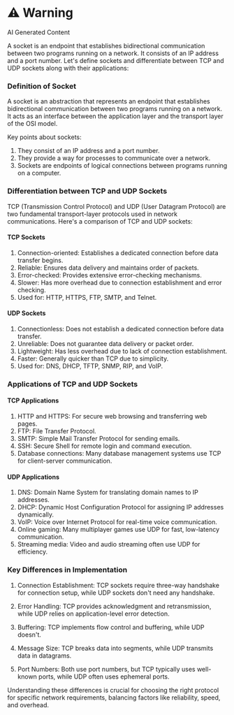 <div class="warning"><h1>⚠️ Warning</h1><span>AI Generated Content</span></div>


A socket is an endpoint that establishes bidirectional communication between two programs running on a network. It consists of an IP address and a port number. Let's define sockets and differentiate between TCP and UDP sockets along with their applications:

### Definition of Socket

A socket is an abstraction that represents an endpoint that establishes bidirectional communication between two programs running on a network. It acts as an interface between the application layer and the transport layer of the OSI model.

Key points about sockets:
1. They consist of an IP address and a port number.
2. They provide a way for processes to communicate over a network.
3. Sockets are endpoints of logical connections between programs running on a computer.

### Differentiation between TCP and UDP Sockets

TCP (Transmission Control Protocol) and UDP (User Datagram Protocol) are two fundamental transport-layer protocols used in network communications. Here's a comparison of TCP and UDP sockets:

#### TCP Sockets

1. Connection-oriented: Establishes a dedicated connection before data transfer begins.
2. Reliable: Ensures data delivery and maintains order of packets.
3. Error-checked: Provides extensive error-checking mechanisms.
4. Slower: Has more overhead due to connection establishment and error checking.
5. Used for: HTTP, HTTPS, FTP, SMTP, and Telnet.

#### UDP Sockets

1. Connectionless: Does not establish a dedicated connection before data transfer.
2. Unreliable: Does not guarantee data delivery or packet order.
3. Lightweight: Has less overhead due to lack of connection establishment.
4. Faster: Generally quicker than TCP due to simplicity.
5. Used for: DNS, DHCP, TFTP, SNMP, RIP, and VoIP.

### Applications of TCP and UDP Sockets

#### TCP Applications

1. HTTP and HTTPS: For secure web browsing and transferring web pages.
2. FTP: File Transfer Protocol.
3. SMTP: Simple Mail Transfer Protocol for sending emails.
4. SSH: Secure Shell for remote login and command execution.
5. Database connections: Many database management systems use TCP for client-server communication.

#### UDP Applications

1. DNS: Domain Name System for translating domain names to IP addresses.
2. DHCP: Dynamic Host Configuration Protocol for assigning IP addresses dynamically.
3. VoIP: Voice over Internet Protocol for real-time voice communication.
4. Online gaming: Many multiplayer games use UDP for fast, low-latency communication.
5. Streaming media: Video and audio streaming often use UDP for efficiency.

### Key Differences in Implementation

1. Connection Establishment: TCP sockets require three-way handshake for connection setup, while UDP sockets don't need any handshake.

2. Error Handling: TCP provides acknowledgment and retransmission, while UDP relies on application-level error detection.

3. Buffering: TCP implements flow control and buffering, while UDP doesn't.

4. Message Size: TCP breaks data into segments, while UDP transmits data in datagrams.

5. Port Numbers: Both use port numbers, but TCP typically uses well-known ports, while UDP often uses ephemeral ports.

Understanding these differences is crucial for choosing the right protocol for specific network requirements, balancing factors like reliability, speed, and overhead.